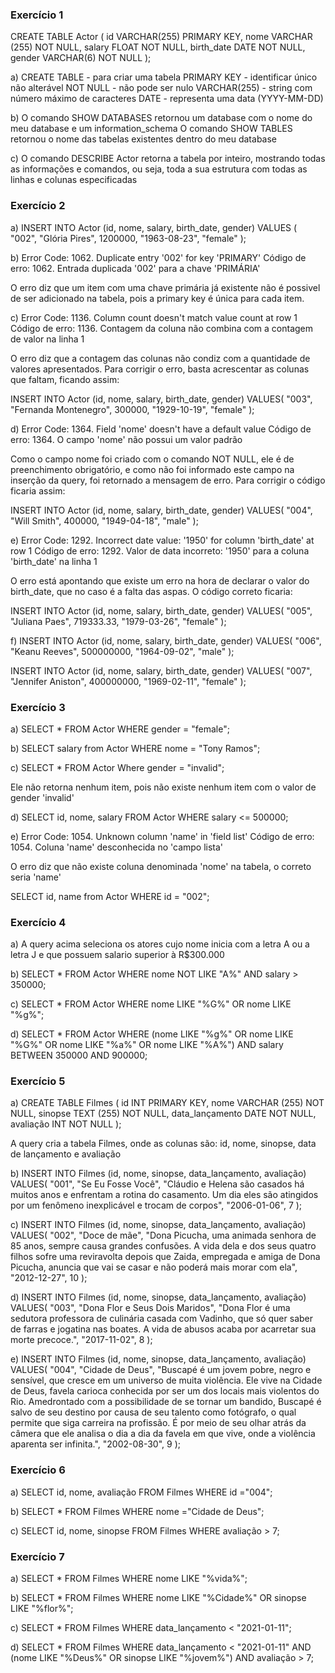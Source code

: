 ### Exercício 1

CREATE TABLE Actor (
    id VARCHAR(255) PRIMARY KEY,
    nome VARCHAR (255) NOT NULL,
    salary FLOAT NOT NULL,
    birth_date DATE NOT NULL,
	gender VARCHAR(6) NOT NULL
);

a) 
CREATE TABLE - para criar uma tabela
PRIMARY KEY - identificar único não alterável
NOT NULL - não pode ser nulo
VARCHAR(255) - string com número máximo de caracteres
DATE - representa uma data (YYYY-MM-DD)

b)
O comando SHOW DATABASES retornou um database com o nome do meu database e um information_schema
O comando SHOW TABLES retornou o nome das tabelas existentes dentro do meu database

c)
O comando DESCRIBE Actor retorna a tabela por inteiro, mostrando todas as informações e comandos, ou seja, toda a sua estrutura com todas as linhas e colunas especificadas

### Exercício 2

a)
INSERT INTO Actor (id, nome, salary, birth_date, gender)
VALUES (
	"002",
    "Glória Pires",
    1200000,
    "1963-08-23",
    "female"
    );

b) 
Error Code: 1062. Duplicate entry '002' for key 'PRIMARY'
Código de erro: 1062. Entrada duplicada '002' para a chave 'PRIMÁRIA'

O erro diz que um item com uma chave primária já existente não é possivel de ser adicionado na tabela, pois a primary key é única para cada item.

c)
Error Code: 1136. Column count doesn't match value count at row 1
Código de erro: 1136. Contagem da coluna não combina com a contagem de valor na linha 1

O erro diz que a contagem das colunas não condiz com a quantidade de valores apresentados. Para corrigir o erro, basta acrescentar as colunas que faltam, ficando assim:

INSERT INTO Actor (id, nome, salary, birth_date, gender)
VALUES(
  "003", 
  "Fernanda Montenegro",
  300000,
  "1929-10-19", 
  "female"
);

d)
Error Code: 1364. Field 'nome' doesn't have a default value
Código de erro: 1364. O campo 'nome' não possui um valor padrão

Como o campo nome foi criado com o comando NOT NULL, ele é de preenchimento obrigatório, e como não foi informado este campo na inserção da query, foi retornado a mensagem de erro. Para corrigir o código ficaria assim:

INSERT INTO Actor (id, nome, salary, birth_date, gender)
VALUES(
  "004",
  "Will Smith",
  400000,
  "1949-04-18", 
  "male"
);

e)
Error Code: 1292. Incorrect date value: '1950' for column 'birth_date' at row 1
Código de erro: 1292. Valor de data incorreto: '1950' para a coluna 'birth_date' na linha 1

O erro está apontando que existe um erro na hora de declarar o valor do birth_date, que no caso é a falta das aspas. O código correto ficaria:

INSERT INTO Actor (id, nome, salary, birth_date, gender)
VALUES(
  "005", 
  "Juliana Paes",
  719333.33,
  "1979-03-26", 
  "female"
);

f)
INSERT INTO Actor (id, nome, salary, birth_date, gender)
VALUES(
  "006", 
  "Keanu Reeves",
  500000000,
  "1964-09-02", 
  "male"
);

INSERT INTO Actor (id, nome, salary, birth_date, gender)
VALUES(
  "007", 
  "Jennifer Aniston",
  400000000,
  "1969-02-11", 
  "female"
);

### Exercício 3

a)
SELECT * FROM Actor
WHERE gender = "female";

b)
SELECT salary from Actor
WHERE nome = "Tony Ramos";

c)
SELECT * FROM Actor
Where gender = "invalid";

Ele não retorna nenhum item, pois não existe nenhum item com o valor de gender 'invalid'

d)
SELECT id, nome, salary FROM Actor
WHERE salary <= 500000;

e)
Error Code: 1054. Unknown column 'name' in 'field list'
Código de erro: 1054. Coluna 'name' desconhecida no 'campo lista'

O erro diz que não existe coluna denominada 'nome' na tabela, o correto seria 'name'

SELECT id, name from Actor WHERE id = "002";

### Exercício 4

a)
A query acima seleciona os atores cujo nome inicia com a letra A ou a letra J e que possuem salario superior à R$300.000

b)
SELECT * FROM Actor
WHERE nome NOT LIKE "A%" AND salary > 350000;

c)
SELECT * FROM Actor
WHERE nome LIKE "%G%" OR nome LIKE "%g%";

d) 
SELECT * FROM Actor
WHERE (nome LIKE "%g%" OR nome LIKE "%G%" OR nome LIKE "%a%" OR nome LIKE "%A%")
AND salary BETWEEN 350000 AND 900000;

### Exercício 5

a)
CREATE TABLE Filmes (
	id INT PRIMARY KEY,
    nome VARCHAR (255) NOT NULL,
    sinopse TEXT (255) NOT NULL,
    data_lançamento DATE NOT NULL,
    avaliação INT NOT NULL
);

A query cria a tabela Filmes, onde as colunas são: id, nome, sinopse, data de lançamento e avaliação

b)
INSERT INTO Filmes (id, nome, sinopse, data_lançamento, avaliação)
VALUES(
  "001", 
  "Se Eu Fosse Você",
  "Cláudio e Helena são casados há muitos anos e enfrentam a rotina do casamento. Um dia eles são atingidos por um fenômeno inexplicável e trocam de corpos",
  "2006-01-06", 
  7
);

c)
INSERT INTO Filmes (id, nome, sinopse, data_lançamento, avaliação)
VALUES(
  "002", 
  "Doce de mãe",
  "Dona Picucha, uma animada senhora de 85 anos, sempre causa grandes confusões. A vida dela e dos seus quatro filhos sofre uma reviravolta depois que Zaida, empregada e amiga de Dona Picucha, anuncia que vai se casar e não poderá mais morar com ela",
  "2012-12-27", 
  10
);

d)
INSERT INTO Filmes (id, nome, sinopse, data_lançamento, avaliação)
VALUES(
  "003", 
  "Dona Flor e Seus Dois Maridos",
  "Dona Flor é uma sedutora professora de culinária casada com Vadinho, que só quer saber de farras e jogatina nas boates. A vida de abusos acaba por acarretar sua morte precoce.",
  "2017-11-02", 
  8
);

e)
INSERT INTO Filmes (id, nome, sinopse, data_lançamento, avaliação)
VALUES(
  "004", 
  "Cidade de Deus",
  "Buscapé é um jovem pobre, negro e sensível, que cresce em um universo de muita violência. Ele vive na Cidade de Deus, favela carioca conhecida por ser um dos locais mais violentos do Rio. Amedrontado com a possibilidade de se tornar um bandido, Buscapé é salvo de seu destino por causa de seu talento como fotógrafo, o qual permite que siga carreira na profissão. É por meio de seu olhar atrás da câmera que ele analisa o dia a dia da favela em que vive, onde a violência aparenta ser infinita.",
  "2002-08-30", 
  9
);

### Exercício 6

a)
SELECT id, nome, avaliação FROM Filmes
WHERE id ="004";

b)
SELECT * FROM Filmes
WHERE nome ="Cidade de Deus";

c)
SELECT id, nome, sinopse FROM Filmes
WHERE avaliação > 7;

### Exercício 7

a)
SELECT * FROM Filmes
WHERE nome LIKE "%vida%";

b)
SELECT * FROM Filmes
WHERE nome LIKE "%Cidade%" OR sinopse LIKE "%flor%";

c)
SELECT * FROM Filmes
WHERE data_lançamento < "2021-01-11";

d)
SELECT * FROM Filmes
WHERE data_lançamento < "2021-01-11" AND (nome LIKE "%Deus%" OR sinopse LIKE "%jovem%") AND avaliação > 7;